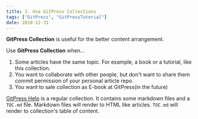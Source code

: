 ```yaml
---
title: 3. Use GitPress Collections
tags: ["GitPress", "GitPressTutorial"]
date: 2018-12-31
---
```


**GitPress Collection** is useful for the better content arrangement.

Use **GitPress Collection** when…

1. Some articles have the same topic. For example, a book or a tutorial, like this collection.
2. You want to collaborate with other people, but don't want to share them commit permission of your personal article repo.
3. You want to sale collection as E-book at GitPress(in the future)

[GitPress Help](https://gitpress.io/c/12/welcome) is a regular collection. It contains some markdown files and a `TOC.md` file. Markdown files will render to HTML like articles. `TOC.md` will render to collection's table of content.
